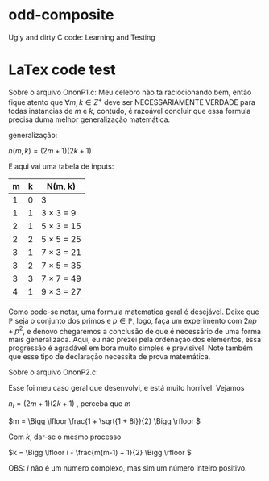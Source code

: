 # odd-composite
Ugly and dirty C code: Learning and Testing



# LaTex code test

Sobre o arquivo OnonP1.c: Meu celebro não ta raciocionando bem, então fique atento que $\forall m, k \in Z^{+}$ deve ser NECESSARIAMENTE VERDADE para todas instancias de
$m$ e $k$, contudo, é razoável concluir que essa formula precisa duma melhor generalização matemática. 

generalização:

$n(m, k) = (2m + 1)(2k + 1)$


E aqui vai uma tabela de inputs: 

| m | k | N(m, k)         |
|---|---|-----------------|
| 1 | 0 | 3               |
| 1 | 1 | 3 × 3 = 9        |
| 2 | 1 | 5 × 3 = 15       |
| 2 | 2 | 5 × 5 = 25       |
| 3 | 1 | 7 × 3 = 21       |
| 3 | 2 | 7 × 5 = 35       |
| 3 | 3 | 7 × 7 = 49       |
| 4 | 1 | 9 × 3 = 27       |


Como pode-se notar, uma formula matematica geral é desejável. Deixe que $\mathbb{P}$ seja o conjunto dos primos e $p \in \mathbb{P}$, logo,
faça um experimento com $2np + p^{2}$, e denovo chegaremos a conclusão de que é necessário de uma forma mais generalizada. Aqui, eu não prezei pela 
ordenação dos elementos, essa progressão é agradável em bora muito simples e previsivel. Note também que esse tipo de declaração necessita de prova matemática.



Sobre o arquivo OnonP2.c:

Esse foi meu caso geral que desenvolvi, e está muito horrível. Vejamos

$n_{i} = (2m + 1)(2k+ 1)$ , perceba que $m$ 

$m = \Bigg  \lfloor  \frac{1 + \sqrt{1 + 8i}}{2}  \Bigg \rfloor $

Com $k$, dar-se o mesmo processo

$k = \Bigg  \lfloor  i - \frac{m(m-1) + 1}{2}  \Bigg \rfloor $

OBS: $i$ não é um numero complexo, mas sim um número inteiro positivo.



